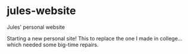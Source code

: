 # jules-website
Jules' personal website


Starting a new personal site! This to replace the one I made in college... which needed some big-time repairs.
